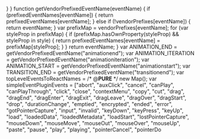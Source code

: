    }
        }
        function getVendorPrefixedEventName(eventName) {
          if (prefixedEventNames[eventName]) {
            return prefixedEventNames[eventName];
          } else if (!vendorPrefixes[eventName]) {
            return eventName;
          }
          var prefixMap = vendorPrefixes[eventName];
          for (var styleProp in prefixMap) {
            if (prefixMap.hasOwnProperty(styleProp) && styleProp in style) {
              return prefixedEventNames[eventName] = prefixMap[styleProp];
            }
          }
          return eventName;
        }
        var ANIMATION_END = getVendorPrefixedEventName("animationend");
        var ANIMATION_ITERATION = getVendorPrefixedEventName("animationiteration");
        var ANIMATION_START = getVendorPrefixedEventName("animationstart");
        var TRANSITION_END = getVendorPrefixedEventName("transitionend");
        var topLevelEventsToReactNames = /* @__PURE__ */ new Map();
        var simpleEventPluginEvents = ["abort", "auxClick", "cancel", "canPlay", "canPlayThrough", "click", "close", "contextMenu", "copy", "cut", "drag", "dragEnd", "dragEnter", "dragExit", "dragLeave", "dragOver", "dragStart", "drop", "durationChange", "emptied", "encrypted", "ended", "error", "gotPointerCapture", "input", "invalid", "keyDown", "keyPress", "keyUp", "load", "loadedData", "loadedMetadata", "loadStart", "lostPointerCapture", "mouseDown", "mouseMove", "mouseOut", "mouseOver", "mouseUp", "paste", "pause", "play", "playing", "pointerCancel", "pointerDo